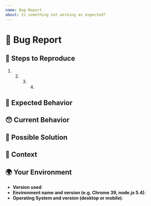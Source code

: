 ```yaml
---
name: Bug Report
about: Is something not working as expected?
---
```


<!--
Thank you for filing a bug report!
-->

# 🐛 Bug Report

<!-- Provide a general summary of the issue here -->

## 👀 Steps to Reproduce

<!--
Help us see what went wrong!

Provide a link to a live example (if possible), or an unambiguous set of steps to reproduce this bug.

If possible, include code samples here to reproduce.
-->

1. 2. 3. 4.

## 🤔 Expected Behavior

<!-- What should have happened? -->

## 😯 Current Behavior

<!--
What happened instead of the expected behavior?
Screenshots and full error messages are helpful here!
-->

## 💁 Possible Solution

<!--
(Not required!) Suggest a fix or explanation for the bug.
-->

## 🔦 Context

<!--
How has this issue affected you? What are you trying to accomplish?
Knowing the full context helps us come up with better real-world solutions.
-->

## 🌍 Your Environment

<!--
Include relevant details about the environment you experienced the bug in.
Some examples are listed below; please add or remove as necessary.
-->

- **Version used**:
- **Environment name and version (e.g. Chrome 39, node.js 5.4)**:
- **Operating System and version (desktop or mobile)**:
